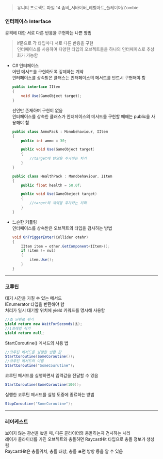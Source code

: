 > 유니티 프로젝트 파일 14.좀비_서바이버_레벨아트_플레이어/Zombie
### 인터페이스 Interface
공격에 대한 서로 다른 반응을 구현하는 나쁜 방법  
> if문으로 각 타입마다 서로 다른 반응을 구현  
인터페이스를 사용하여 다양한 타입의 오브젝트들을 하나의 인터페이스로 추상화가 가능함  
* C# 인터페이스  
  어떤 메서드를 구현하도록 강제하는 계약  
  인터페이스를 상속받은 클래스는 인터페이스의 메서드를 반드시 구현해야 함  
  ```csharp
  public interface IItem
  {
      void Use(GameObject target);
  }
  ```
  선언만 존재하며 구현이 없음  
  인터페이스를 상속한 클래스가 인터페이스의 메서드를 구현할 때에는 public을 사용해야 함  
  ```csharp
  public class AmmoPack : Monobehaviour, IItem
  {
      public int ammo = 30;

      public void Use(GameObject target)
      {
          //target에 탄알을 추가하는 처리
      }
  }
  ```
  ```csharp
  public class HealthPack : Monobehaviour, IItem
  {
      public float health = 50.0f;

      public void Use(GameObeject target)
      {
          //target의 체력을 추가하는 처리
      }
  }
  ```
* 느슨한 커플링  
  인터페이스를 상속받은 오브젝트의 타입을 검사하는 방법  
  ```csharp
  void OnTriggerEnter(Collider otehr)
  {
      IItem item = other.GetComponent<IItem>();
      if (item != nul)
      {
          item.Use();
      }
  }
  ```

-------------------------
### 코루틴
대기 시간을 가질 수 있는 메서드  
IEnumerator 타입을 반환해야 함  
처리가 일시 대기할 위치에 yield 키워드를 명시해 사용함  
```csharp
//초 단위로 쉬기
yield return new WaitForSeconds(초);
//1프레임 쉬기
yield return null;
```
StartCoroutine() 메서드의 사용 법  
```csharp
//코루틴 메서드를 실행한 반환 값
StartCoroutine(SomeCoroutine());
//코루틴 메서드의 이름
StartCoroutine("SomeCourutine");
```
코루틴 메서드를 실행하면서 입력값을 전달할 수 있음
```csharp
StartCoroutine(SomeCoroutine(100));
```
실행한 코루틴 메서드를 실행 도중에 종료하는 방법
```csharp
StopCoroutine("SomeCoroutine");
```
----------------------------------------
### 레이케스트
보이지 않는 광선을 쐈을 때, 다른 콜라이더와 충돌하는지 검사하는 처리  
레이가 콜라이더를 가진 오브젝트와 충돌하면 RaycastHit 타입으로 충돌 정보가 생성됨  
RaycastHit은 충돌위치, 충돌 대상, 충돌 표면 방향 등을 알 수 있음  
